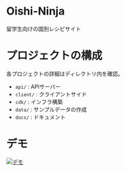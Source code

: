 # Oishi-Ninja

留学生向けの国別レシピサイト

# プロジェクトの構成

各プロジェクトの詳細はディレクトリ内を確認。

- `api/` : APIサーバー
- `client/` : クライアントサイド
- `cdk/` : インフラ構築
- `data/` : サンプルデータの作成
- `docs/` : ドキュメント

# デモ

[![デモ](./docs/cover.png)](https://youtu.be/VYSiWs9wOiM)
